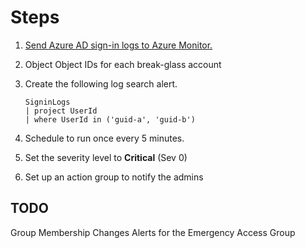 # Steps

1. [Send Azure AD sign-in logs to Azure Monitor.](https://docs.microsoft.com/azure/active-directory/reports-monitoring/howto-integrate-activity-logs-with-log-analytics)

1. Object Object IDs for each break-glass account

1. Create the following log search alert.

   ```kusto
   SigninLogs
   | project UserId
   | where UserId in ('guid-a', 'guid-b')
   ```

1. Schedule to run once every 5 minutes.

1. Set the severity level to **Critical** (Sev 0)

1. Set up an action group to notify the admins 


## TODO

Group Membership Changes Alerts for the Emergency Access Group
